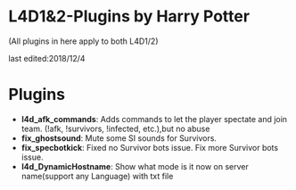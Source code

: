 # L4D1&2-Plugins  by Harry Potter

(All plugins in here apply to both L4D1/2) 

last edited:2018/12/4

# Plugins
* <b>l4d_afk_commands</b>: Adds commands to let the player spectate and join team. (!afk, !survivors, !infected, etc.),but no abuse
* <b>fix_ghostsound</b>: Mute some SI sounds for Survivors.
* <b>fix_specbotkick</b>: Fixed no Survivor bots issue. Fix more Survivor bots issue.
* <b>l4d_DynamicHostname</b>: Show what mode is it now on server name(support any Language) with txt file


